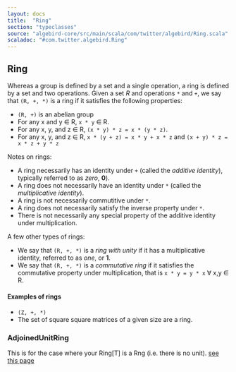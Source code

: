 ```yaml
---
layout: docs
title:  "Ring"
section: "typeclasses"
source: "algebird-core/src/main/scala/com/twitter/algebird/Ring.scala"
scaladoc: "#com.twitter.algebird.Ring"
---
```


## Ring

Whereas a group is defined by a set and a single operation, a ring is defined by a set and two operations.  Given a set *R* and operations `*` and `+`, we say that `(R, +, *)` is a ring if it satisfies the following properties:

- `(R, +)` is an abelian group
- For any x and y &isin; R, `x * y` &isin; R.
- For any x, y, and z &isin; R, `(x * y) * z = x * (y * z)`.
- For any x, y, and z &isin; R, `x * (y + z) = x * y + x * z` and `(x + y) * z = x * z + y * z`

Notes on rings:

- A ring necessarily has an identity under `+` (called the *additive identity*), typically referred to as *zero*, **0**).
- A ring does not necessarily have an identity under `*` (called the *multiplicative identity*).
- A ring is not necessarily commutitive under `*`.
- A ring does not necessarily satisfy the inverse property under `*`.
- There is not necessarily any special property of the additive identity under multiplication.

A few other types of rings:

- We say that `(R, +, *)` is a *ring with unity* if it has a multiplicative identity, referred to as *one*, or **1**.
- We say that `(R, +, *)` is a *commutative ring* if it satisfies the commutative property under multiplication, that is `x * y = y * x` &forall; x,y &isin; R.

#### Examples of rings

- `(Z, +, *)`
- The set of square square matrices of a given size are a ring.


### AdjoinedUnitRing

This is for the case where your Ring[T] is a Rng (i.e. there is no unit). [see this page](http://en.wikipedia.org/wiki/Pseudo-ring#Adjoining_an_identity_element)
